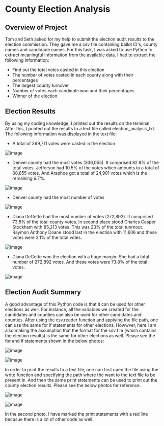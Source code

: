 # County Election Analysis

## Overview of Project

Tom and Seth asked for my help to submit the election audit results to the election commission. They gave me a csv file containing ballot ID's, county names and candidade names. For this task, I was asked to use Python to extract meaningful information from the available data. I had to extract the following information:

- Find out the total votes casted in this election
- The number of votes casted in each county along with their percentages
- The largest county turnover
- Number of votes each candidate won and their percentages
- Winner of the election

## Election Results

By using my coding knowledge, I printed out the results on the terminal. After this, I printed out the results to a text file called election_analysis_txt. The following information was displayed in the text file:

- A total of 369,711 votes were casted in the election

![image](https://user-images.githubusercontent.com/95254809/150715809-b58bed40-a0d7-4191-a13d-2db1b16f7f9d.png)

- Denver county had the most votes (306,055). It comprised 82.8% of the total votes. Jefferson had 10.5% of the votes which amounts to a total of 38,855 votes. And Araphoe got a total of 24,901 votes which is the remaining 6.7%.

![image](https://user-images.githubusercontent.com/95254809/150716337-8c4f64d9-5ec3-4355-b915-d1ba23cdec81.png)

- Denver county had the most number of votes

![image](https://user-images.githubusercontent.com/95254809/150716402-d6ce4897-9976-42e7-a61d-e69dbcd6df2e.png)

- Diana DeGette had the most number of votes (272,892). It comprised 73.8% of the total county votes. In second place stood Charles Casper Stockham with 85,213 votes. This was 23% of the total tunrnout. Raymon Anthony Doane stood last in the election with 11,606 and these votes were 3.1% of the total votes. 

![image](https://user-images.githubusercontent.com/95254809/150717731-2cbca8a8-25ff-47f4-8282-e8e473ca5e55.png)

- Diana DeGette won the election with a huge margin. She had a total number of 272,892 votes. And these votes were 73.8% of the total votes. 

![image](https://user-images.githubusercontent.com/95254809/150718109-2a5e5455-75a5-458a-82a7-1d367ff77a14.png)

## Election Audit Summary

A good advantage of this Python code is that it can be used for other elections as well. For instance, all the variables we created for the candidates and counties can also be used for other candidates and counties. After using the csv.reader function and applying the file path, one can use the same for if statements for other elections. Howwver, here I am also making the assumption that the format for the csv file (which contains the election results) is the same for other elections as well. Please see the for and if statements shown in the below photos:

![image](https://user-images.githubusercontent.com/95254809/150721042-9322b2bf-40fa-4cb4-8b37-82b5d0f3b4a0.png)

![image](https://user-images.githubusercontent.com/95254809/150721068-63ea675f-6910-42bd-a98f-39b5cf0ed11b.png)

In order to print the results to a text file, one can first open the file using the write function and specifying the path where the want to the text file to be present in. And then the same print statements can be used to print out the county election results. Please see the below photos for reference. 

![image](https://user-images.githubusercontent.com/95254809/150721268-f9255f82-f593-47c0-9ab9-18797b252b59.png)

![image](https://user-images.githubusercontent.com/95254809/150721354-b60fbc90-cbf7-457e-9bce-2b7f9d646ae5.png)

In the second photo, I have marked the print statements with a red line becasue there is a lot of other code as well. 





